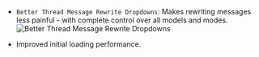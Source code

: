 <items-block data-variant="new">

- `Better Thread Message Rewrite Dropdowns`: Makes rewriting messages less painful - with complete control over all models and modes.
  ![Better Thread Message Rewrite Dropdowns](https://i.imgur.com/raCxpyE.png)

</items-block>

<items-block data-variant="improvement">

- Improved initial loading performance.

</items-block>
